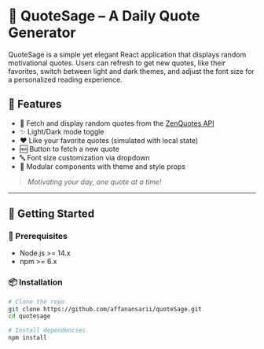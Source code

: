 # 📖 QuoteSage – A Daily Quote Generator

QuoteSage is a simple yet elegant React application that displays random motivational quotes. Users can refresh to get new quotes, like their favorites, switch between light and dark themes, and adjust the font size for a personalized reading experience.

## 🌟 Features

- 🔁 Fetch and display random quotes from the [ZenQuotes API](https://zenquotes.io/)
- ✨ Light/Dark mode toggle
- ❤️ Like your favorite quotes (simulated with local state)
- 🆕 Button to fetch a new quote
- 🔤 Font size customization via dropdown
- 💅 Modular components with theme and style props

> *Motivating your day, one quote at a time!*

---

## 🚀 Getting Started

### 🔧 Prerequisites

- Node.js >= 14.x
- npm >= 6.x

### 📦 Installation

```bash
# Clone the repo
git clone https://github.com/affanansarii/quoteSage.git
cd quotesage

# Install dependencies
npm install
